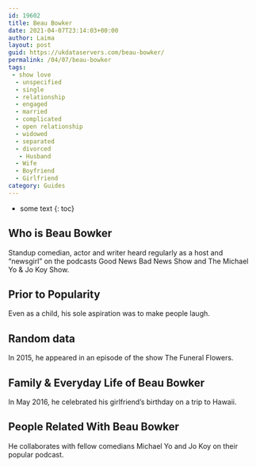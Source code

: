 ```yaml
---
id: 19602
title: Beau Bowker
date: 2021-04-07T23:14:03+00:00
author: Laima
layout: post
guid: https://ukdataservers.com/beau-bowker/
permalink: /04/07/beau-bowker
tags:
 - show love
  - unspecified
  - single
  - relationship
  - engaged
  - married
  - complicated
  - open relationship
  - widowed
  - separated
  - divorced
   - Husband
  - Wife
  - Boyfriend
  - Girlfriend
category: Guides
---
```


* some text
{: toc}


## Who is Beau Bowker
                  
                  
                  
Standup comedian, actor and writer heard regularly as a host and &#8220;newsgirl&#8221; on the podcasts Good News Bad News Show and The Michael Yo & Jo Koy Show.
                  
              
            
              
            
                
                
                
## Prior to Popularity
                  
                  
                  
Even as a child, his sole aspiration was to make people laugh.
                  
              
            
              
            
                
                
                
## Random data
                  
                  
                  
In 2015, he appeared in an episode of the show The Funeral Flowers.
                  
              
            
              
            
                
                
                
## Family & Everyday Life of Beau Bowker
                  
                  
                  
In May 2016, he celebrated his girlfriend&#8217;s birthday on a trip to Hawaii.
                  
              
            
              
            
                
                
                
## People Related With Beau Bowker
                  
                  
                  
He collaborates with fellow comedians Michael Yo and Jo Koy on their popular podcast.
                  
              
            
              
            
                
              
            
              
              
            
            
              
            
          
          
          